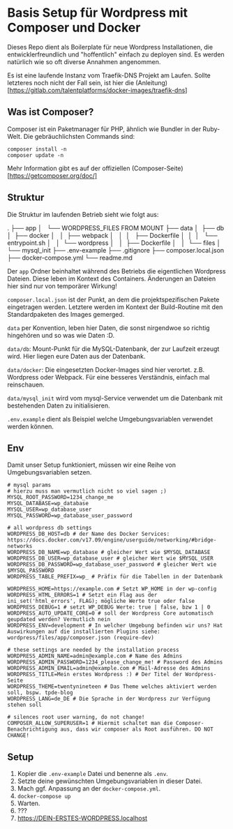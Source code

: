 # Basis Setup für Wordpress mit Composer und Docker

Dieses Repo dient als Boilerplate für neue Wordpress Installationen, die entwicklerfreundlich und "hoffentlich" einfach zu deployen sind.
Es werden natürlich wie so oft diverse Annahmen angenommen.

Es ist eine laufende Instanz vom Traefik-DNS Projekt am Laufen.
Sollte letzteres noch nicht der Fall sein, ist hier die (Anleitung)[https://gitlab.com/talentplatforms/docker-images/traefik-dns]


## Was ist Composer?

Composer ist ein Paketmanager für PHP, ähnlich wie Bundler in der Ruby-Welt.
Die gebräuchlichsten Commands sind:

```
composer install -n
composer update -n
```
Mehr Information gibt es auf der offiziellen (Composer-Seite)[https://getcomposer.org/doc/]

## Struktur

Die Struktur im laufenden Betrieb sieht wie folgt aus:

.
├── app
│   └── WORDPRESS_FILES FROM MOUNT
├── data
│   ├── db
│   ├── docker
│   │    ├── webpack
│   │    │    ├── Dockerfile
│   │    │    └── entrypoint.sh
│   │    └── wordpress
│   │         ├── Dockerfile
│   │         └── files
│   └── mysql_init
├── .env-example
├── .gitignore
├── composer.local.json
├── docker-compose.yml
└── readme.md

Der `app` Ordner beinhaltet während des Betriebs die eigentlichen Wordpress Dateien.
Diese leben im Kontext des Containers. Änderungen an Dateien hier sind nur von temporärer Wirkung!

`composer.local.json` ist der Punkt, an dem die projektspezifischen Pakete eingetragen werden.
Letztere werden im Kontext der Build-Routine mit den Standardpaketen des Images gemerged.

`data` per Konvention, leben hier Daten, die sonst nirgendwoe so richtig hingehören und so was wie Daten :D.

`data/db`: Mount-Punkt für die MySQL-Datenbank, der zur Laufzeit erzeugt wird. Hier liegen eure Daten aus der Datenbank.

`data/docker`: Die eingesetzten Docker-Images sind hier verortet. z.B. Wordpress oder Webpack. Für eine besseres Verständnis, einfach mal reinschauen.

`data/mysql_init` wird vom mysql-Service verwendet um die Datenbank mit bestehenden Daten zu initialisieren.

`.env.example` dient als Beispiel welche Umgebungsvariablen verwendet werden können.

## Env
Damit unser Setup funktioniert, müssen wir eine Reihe von Umgebungsvariablen setzen.

```
# mysql params
# hierzu muss man vermutlich nicht so viel sagen ;)
MYSQL_ROOT_PASSWORD=1234_change_me
MYSQL_DATABASE=wp_database
MYSQL_USER=wp_database_user
MYSQL_PASSWORD=wp_database_user_password

# all wordpress db settings
WORDPRESS_DB_HOST=db # der Name des Docker Services: https://docs.docker.com/v17.09/engine/userguide/networking/#bridge-networks
WORDPRESS_DB_NAME=wp_database # gleicher Wert wie $MYSQL_DATABASE
WORDPRESS_DB_USER=wp_database_user # gleicher Wert wie $MYSQL_USER
WORDPRESS_DB_PASSWORD=wp_database_user_password # gleicher Wert wie $MYSQL_PASSWORD
WORDPRESS_TABLE_PREFIX=wp_ # Präfix für die Tabellen in der Datenbank

WORDPRESS_HOME=https://example.com # Setzt WP_HOME in der wp-config
WORDPRESS_HTML_ERRORS=1 # Setzt ein Flag aus der ini_set('html_errors', FLAG); mögliche Werte true oder false
WORDPRESS_DEBUG=1 # setzt WP_DEBUG Werte: true | false, bzw 1 | 0
WORDPRESS_AUTO_UPDATE_CORE=0 # soll der Wordpress Core automatisch geupdated werden? Vermutlich nein
WORDPRESS_ENV=development # In welcher Umgebung befinden wir uns? Hat Auswirkungen auf die installierten Plugins siehe: wordpress/files/app/composer.json (require-dev)

# these settings are needed by the installation process
WORDPRESS_ADMIN_NAME=admin@example.com # Name des Admins
WORDPRESS_ADMIN_PASSWORD=1234_please_change_me! # Password des Admins
WORDPRESS_ADMIN_EMAIL=admin@example.com # Mail-Adresse des Admins
WORDPRESS_TITLE=Mein erstes Wordpress :) # Der Titel der Wordpress-Seite
WORDPRESS_THEME=twentynineteen # Das Theme welches aktiviert werden soll, bspw. tpde-blog
WORDPRESS_LANG=de_DE # Die Sprache in der Wordpress zur Verfügung stehen soll

# silences root user warning, do not change!
COMPOSER_ALLOW_SUPERUSER=1 # Hiermit schaltet man die Composer-Benachrichtigung aus, dass wir composer als Root ausführen. DO NOT CHANGE!
```

## Setup

1. Kopier die `.env-example` Datei und benenne als `.env`.
2. Setzte deine gewünschten Umgebungsvariablen in dieser Datei.
3. Mach ggf. Anpassung an der `docker-compose.yml`.
4. `docker-compose up`
5. Warten.
6. ???
7. https://DEIN-ERSTES-WORDPRESS.localhost

